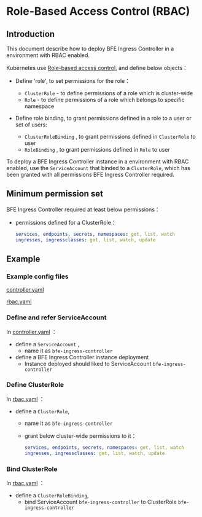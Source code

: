 # Role-Based Access Control (RBAC)

## Introduction

This document describe how to deploy BFE Ingress Controller in a environment with RBAC enabled.

Kubernetes use [Role-based access control](https://kubernetes.io/docs/reference/access-authn-authz/rbac/), and define below objects：

- Define 'role', to set permissions for the role：
  - `ClusterRole` - to define permissions of a role which is cluster-wide
  - `Role` - to define permissions of a role which belongs to specific namespace

- Define role binding, to grant permissions defined in a role to a user or set of users:
  - `ClusterRoleBinding` , to grant permissions defined in `ClusterRole` to user
  - `RoleBinding` , to grant permissions defined in `Role` to user

To deploy a BFE Ingress Controller instance in a environment with RBAC enabled, use the `ServiceAccount` that binded to a `ClusterRole`, which has been granted with all permissions BFE Ingress Controller required.

## Minimum permission set

BFE Ingress Controller required at least below permissions：

- permissions defined for a ClusterRole：

  ```yaml
  services, endpoints, secrets, namespaces: get, list, watch
  ingresses, ingressclasses: get, list, watch, update
  ```

## Example

### Example config files

[controller.yaml](../../examples/controller.yaml)

[rbac.yaml](../../examples/rbac.yaml)

### Define and refer ServiceAccount

In [controller.yaml](../../examples/controller.yaml) ：

- define a `ServiceAccount` ,
  - name it as `bfe-ingress-controller`
- define a BFE Ingress Controller instance deployment
  - Instance deployed should liked to  ServiceAccount `bfe-ingress-controller`

### Define ClusterRole

In [rbac.yaml](../../examples/rbac.yaml) ：
- define a `ClusterRole`,
  - name it as `bfe-ingress-controller`
  - grant below cluster-wide permissions to it：

    ```yaml
    services, endpoints, secrets, namespaces: get, list, watch
    ingresses, ingressclasses: get, list, watch, update
    ```

### Bind ClusterRole

In [rbac.yaml](../../examples/rbac.yaml) ：

- define a `ClusterRoleBinding`,
  - bind ServiceAccount `bfe-ingress-controller` to ClusterRole `bfe-ingress-controller`

